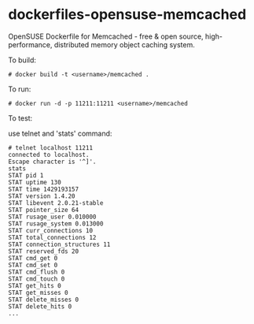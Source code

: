 dockerfiles-opensuse-memcached
==============================

OpenSUSE Dockerfile for Memcached - free & open source, high-performance, distributed memory object caching system.  


To build:

```
# docker build -t <username>/memcached .
```

To run: 

```
# docker run -d -p 11211:11211 <username>/memcached
```

To test:

use telnet and 'stats' command:

```
# telnet localhost 11211
connected to localhost.
Escape character is '^]'.
stats
STAT pid 1
STAT uptime 130
STAT time 1429193157
STAT version 1.4.20
STAT libevent 2.0.21-stable
STAT pointer_size 64
STAT rusage_user 0.010000
STAT rusage_system 0.013000
STAT curr_connections 10
STAT total_connections 12
STAT connection_structures 11
STAT reserved_fds 20
STAT cmd_get 0
STAT cmd_set 0
STAT cmd_flush 0
STAT cmd_touch 0
STAT get_hits 0
STAT get_misses 0
STAT delete_misses 0
STAT delete_hits 0
...
```
